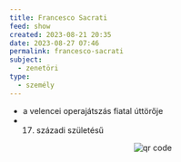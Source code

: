 ```yaml
---
title: Francesco Sacrati
feed: show
created: 2023-08-21 20:35
date: 2023-08-27 07:46
permalink: francesco-sacrati
subject:
  - zenetöri
type:
  - személy
---
```


- a velencei operajátszás fiatal úttörője
- 17. századi születésű



<p style="text-align: center;"><img src="https://chart.googleapis.com/chart?cht=qr&chl=https://notes.andrasdenes.com/francesco-sacrati&chs=180x180&choe=UTF-8&chld=L|2" alt="qr code"></p>

